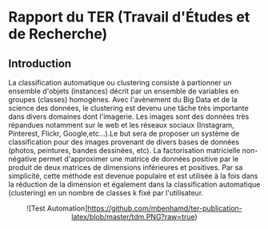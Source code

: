 # Rapport du TER (Travail d'Études et de Recherche)
## Introduction
La classification automatique ou clustering consiste à partionner un ensemble d'objets (instances) décrit par un ensemble de variables en groupes (classes) homogènes. Avec l'avènement du Big Data et de la science des données, le clustering est devenu une tâche très importante dans divers domaines dont l'imagerie. Les images sont des données très répandues notamment sur le web et les réseaux sociaux (Instagram, Pinterest, Flickr, Google,etc...).Le but sera de proposer un système de classification pour des images provenant de divers bases de données (photos, peintures, bandes dessinées, etc). La factorisation matricielle non-négative permet d'approximer une matrice de données positive par le produit de deux matrices de dimensions inférieures et positives. Par sa simplicité, cette méthode est devenue populaire et est utilisée à la fois dans la réduction de la dimension et également dans la classification automatique (clustering) en un nombre de classes k fixé par l'utilisateur. 

<span style="display:block;text-align:center">![Test Automation]https://github.com/mbenhamd/ter-publication-latex/blob/master/tdm.PNG?raw=true)</span>
